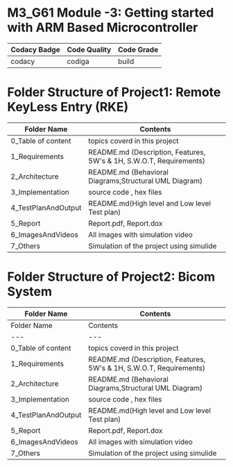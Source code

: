 # M3_G61 Module -3: Getting started with ARM Based Microcontroller

|Codacy Badge | Code Quality | Code Grade |
|--|--|--|
|codacy|codiga|build|

# Folder Structure of Project1: Remote KeyLess Entry (RKE)
| Folder Name | Contents |
|---|---|
| 0_Table of content | topics coverd in this project |
| 1_Requirements | README.md (Description, Features, 5W's & 1H, S.W.O.T, Requirements)  |
| 2_Architecture | README.md (Behavioral Diagrams,Structural UML Diagram) |
| 3_Implementation | source code , hex files |
| 4_TestPlanAndOutput | README.md(High level and Low level Test plan) |
| 5_Report | Report.pdf, Report.dox |
| 6_ImagesAndVideos | All images with simulation video |
| 7_Others | Simulation of the project using simulide|

# Folder Structure of Project2: Bicom System
| Folder Name | Contents |
|---|---|
| Folder Name | Contents |
|---|---|
| 0_Table of content | topics coverd in this project |
| 1_Requirements | README.md (Description, Features, 5W's & 1H, S.W.O.T, Requirements)  |
| 2_Architecture | README.md (Behavioral Diagrams,Structural UML Diagram) |
| 3_Implementation | source code , hex files |
| 4_TestPlanAndOutput | README.md(High level and Low level Test plan) |
| 5_Report | Report.pdf, Report.dox |
| 6_ImagesAndVideos | All images with simulation video |
| 7_Others | Simulation of the project using simulide|
 
